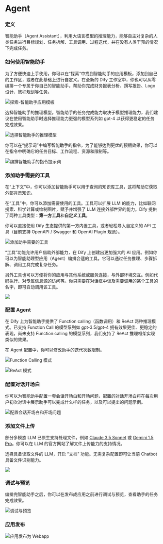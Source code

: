 # Agent

### 定义

智能助手（Agent Assistant），利用大语言模型的推理能力，能够自主对复杂的人类任务进行目标规划、任务拆解、工具调用、过程迭代，并在没有人类干预的情况下完成任务。

### 如何使用智能助手

为了方便快速上手使用，你可以在“探索”中找到智能助手的应用模板，添加到自己的工作区，或者在此基础上进行自定义。在全新的 Dify 工作室中，你也可以从零编排一个专属于你自己的智能助手，帮助你完成财务报表分析、撰写报告、Logo 设计、旅程规划等任务。

![探索-智能助手应用模板](https://assets-docs.dify.ai/dify-enterprise-mintlify/zh_CN/guides/application-orchestrate/5d28172c2852848223e91215cdf4ac53.png)

选择智能助手的推理模型，智能助手的任务完成能力取决于模型推理能力，我们建议在使用智能助手时选择推理能力更强的模型系列如 gpt-4 以获得更稳定的任务完成效果。

![选择智能助手的推理模型](https://assets-docs.dify.ai/dify-enterprise-mintlify/zh_CN/guides/application-orchestrate/c27751cbc6250569087d0b15ca2e69c2.png)

你可以在“提示词”中编写智能助手的指令，为了能够达到更优的预期效果，你可以在指令中明确它的任务目标、工作流程、资源和限制等。

![编排智能助手的指令提示词](https://assets-docs.dify.ai/dify-enterprise-mintlify/zh_CN/guides/application-orchestrate/34fa9ee865c612fb10aa51befd2ea396.png)

### 添加助手需要的工具

在“上下文”中，你可以添加智能助手可以用于查询的知识库工具，这将帮助它获取外部背景知识。

在“工具”中，你可以添加需要使用的工具。工具可以扩展 LLM 的能力，比如联网搜索、科学计算或绘制图片，赋予并增强了 LLM 连接外部世界的能力。Dify 提供了两种工具类型：**第一方工具**和**自定义工具**。

你可以直接使用 Dify 生态提供的第一方内置工具，或者轻松导入自定义的 API 工具（目前支持 OpenAPI / Swagger 和 OpenAI Plugin 规范）。

![添加助手需要的工具](https://assets-docs.dify.ai/dify-enterprise-mintlify/zh_CN/guides/application-orchestrate/cf59361ae13c2aa2a0762bc0064c6a17.png)

“工具”功能允许用户借助外部能力，在 Dify 上创建出更加强大的 AI 应用。例如你可以为智能助理型应用（Agent）编排合适的工具，它可以通过任务推理、步骤拆解、调用工具完成复杂任务。

另外工具也可以方便将你的应用与其他系统或服务连接，与外部环境交互。例如代码执行、对专属信息源的访问等。你只需要在对话框中谈及需要调用的某个工具的名字，即可自动调用该工具。

![](https://assets-docs.dify.ai/dify-enterprise-mintlify/zh_CN/guides/application-orchestrate/7adb47ad645fb7f1bd95848e78cb6a0f.png)

### 配置 Agent

在 Dify 上为智能助手提供了 Function calling（函数调用）和 ReAct 两种推理模式。已支持 Function Call 的模型系列如 gpt-3.5/gpt-4 拥有效果更佳、更稳定的表现，尚未支持 Function calling 的模型系列，我们支持了 ReAct 推理框架实现类似的效果。

在 Agent 配置中，你可以修改助手的迭代次数限制。

![Function Calling 模式](https://assets-docs.dify.ai/dify-enterprise-mintlify/zh_CN/guides/application-orchestrate/276c17da01c12a7549f0b382503c0557.png)

![ReAct 模式](https://assets-docs.dify.ai/dify-enterprise-mintlify/zh_CN/guides/application-orchestrate/e1e3806eb438cb52d4c4b6940b8021f5.png)

### 配置对话开场白

你可以为智能助手配置一套会话开场白和开场问题，配置的对话开场白将在每次用户初次对话中展示助手可以完成什么样的任务，以及可以提出的问题示例。

![配置会话开场白和开场问题](https://assets-docs.dify.ai/dify-enterprise-mintlify/zh_CN/guides/application-orchestrate/fc25255198c756ac939ec913fe36d7f9.png)

### 添加文件上传

部分多模态 LLM 已原生支持处理文件，例如 [Claude 3.5 Sonnet](https://docs.anthropic.com/en/docs/build-with-claude/pdf-support) 或 [Gemini 1.5 Pro](https://ai.google.dev/api/files)。你可以在 LLM 的官方网站了解文件上传能力的支持情况。

选择具备读取文件的 LLM，开启 “文档” 功能。无需复杂配置即可让当前 Chatbot 具备文件识别能力。

![](https://assets-docs.dify.ai/2024/11/9f0b7a3c67b58c0bd7926501284cbb7d.png)

### 调试与预览

编排完智能助手之后，你可以在发布成应用之前进行调试与预览，查看助手的任务完成效果。

![调试与预览](https://assets-docs.dify.ai/dify-enterprise-mintlify/zh_CN/guides/application-orchestrate/cd4a7ffded1a86d5e4aed1b9df36dc64.png)

### 应用发布

![应用发布为 Webapp](https://assets-docs.dify.ai/dify-enterprise-mintlify/zh_CN/guides/application-orchestrate/44b15a78c45e21afafd110864f78f33e.png)
